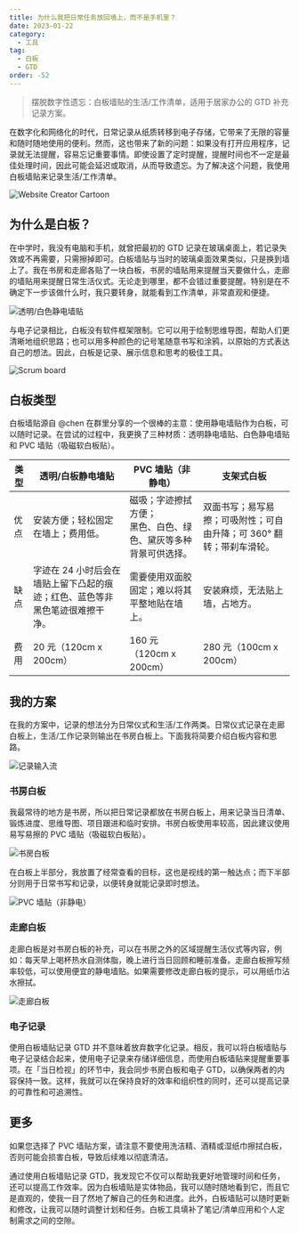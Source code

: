 ```yaml
---
title: 为什么我把日常任务放回墙上，而不是手机里？
date: 2023-01-22
category:
  - 工具
tag:
  - 白板
  - GTD
order: -52
---
```


> 摆脱数字性遗忘：白板墙贴的生活/工作清单，适用于居家办公的 GTD 补充记录方案。

在数字化和网络化的时代，日常记录从纸质转移到电子存储，它带来了无限的容量和随时随地使用的便利。然而，这也带来了新的问题：如果没有打开应用程序，记录就无法提醒，容易忘记重要事情。即使设置了定时提醒，提醒时间也不一定是最佳处理时间，因此可能会延迟或取消，从而导致遗忘。为了解决这个问题，我使用白板墙贴来记录生活/工作清单。

![Website Creator Cartoon](https://img.newzone.top/2023-01-27-05-13-50.png "源图：Storyset")

## 为什么是白板？

在中学时，我没有电脑和手机，就曾把最初的 GTD 记录在玻璃桌面上，若记录失效或不再需要，只需擦掉即可。白板墙贴与当时的玻璃桌面效果类似，只是换到墙上了。我在书房和走廊各贴了一块白板，书房的墙贴用来提醒当天要做什么，走廊的墙贴用来提醒日常生活仪式。无论走到哪里，都不会错过重要提醒。特别是在不确定下一步该做什么时，我只要转身，就能看到工作清单，非常直观和便捷。

![](https://img.newzone.top/2023-01-26-12-28-36.png?imageMogr2/format/webp "透明/白色静电墙贴")

与电子记录相比，白板没有软件框架限制。它可以用于绘制思维导图，帮助人们更清晰地组织思路；也可以用多种颜色的记号笔随意书写和涂鸦，以原始的方式表达自己的想法。因此，白板是记录、展示信息和思考的极佳工具。

![Scrum board](https://img.newzone.top/2023-01-25-19-21-12.png?imageMogr2/format/webp)

## 白板类型

白板墙贴源自 @chen 在群里分享的一个很棒的主意：使用静电墙贴作为白板，可以随时记录。在尝试的过程中，我更换了三种材质：透明静电墙贴、白色静电墙贴和 PVC 墙贴（吸磁软白板贴）。

| 类型 | 透明/白板静电墙贴                                                            | PVC 墙贴（非静电）                                                 | 支架式白板                                                           |
| ---- | ---------------------------------------------------------------------------- | ------------------------------------------------------------------ | -------------------------------------------------------------------- |
| 优点 | 安装方便；轻松固定在墙上；费用低。                                           | 磁吸；字迹擦拭方便；<br>黑色、白色、绿色、黛灰等多种背景可供选择。 | 双面书写；易写易擦；可吸附性；可自由升降；可 360° 翻转；带刹车滑轮。 |
| 缺点 | 字迹在 24 小时后会在墙贴上留下凸起的痕迹；红色、蓝色等非黑色笔迹很难擦干净。 | 需要使用双面胶固定；难以将其平整地贴在墙上。                       | 安装麻烦，无法贴上墙，占地方。                                       |
| 费用 | 20 元（120cm x 200cm）                                                       | 160 元（120cm x 200cm）                                            | 280 元（100cm x 200cm）                                              |

## 我的方案

在我的方案中，记录的想法分为日常仪式和生活/工作两类。日常仪式记录在走廊白板上，生活/工作记录则输出在书房白板上。下面我将简要介绍白板内容和思路。

![](https://img.newzone.top/2023-02-03-20-58-05.png "记录输入流")

### 书房白板

我最常待的地方是书房，所以把日常记录都放在书房白板上，用来记录当日清单、锻炼进度、思维导图、项目跟进和临时安排。书房白板使用率较高，因此建议使用易写易擦的 PVC 墙贴（吸磁软白板贴）。

![](https://img.newzone.top/2023-01-23-20-58-00.png "书房白板")

在白板上半部分，我放置了经常查看的目标，这也是视线的第一触达点；而下半部分则用于日常书写和记录，以便转身就能记录即时想法。

![](https://img.newzone.top/2023-01-28-10-42-47.png "PVC 墙贴（非静电）")

### 走廊白板

走廊白板是对书房白板的补充，可以在书房之外的区域提醒生活仪式等内容，例如：每天早上喝杯热水自测体脂，晚上进行当日回顾和睡前准备。走廊白板擦写频率较低，可以使用便宜的静电墙贴。如果需要修改走廊白板的提示，可以用纸巾沾水擦拭。

![](https://img.newzone.top/2023-01-23-20-53-36.png "走廊白板")

### 电子记录

使用白板墙贴记录 GTD 并不意味着放弃数字化记录。相反，我可以将白板墙贴与电子记录结合起来，使用电子记录来存储详细信息，而使用白板墙贴来提醒重要事项。在「当日检视」的环节中，我会同步书房白板和电子 GTD，以确保两者的内容保持一致。这样，我就可以在保持良好的效率和组织性的同时，还可以提高记录的可靠性和可追溯性。

## 更多

如果您选择了 PVC 墙贴方案，请注意不要使用洗洁精、酒精或湿纸巾擦拭白板，否则可能会损害白板，导致后续难以彻底清洁。

通过使用白板墙贴记录 GTD，我发现它不仅可以帮助我更好地管理时间和任务，还可以提高工作效率。因为白板墙贴是实体物品，我可以随时随地看到它，而且它是直观的，使我一目了然地了解自己的任务和进度。此外，白板墙贴可以随时更新和修改，让我可以随时调整计划和任务。白板工具填补了笔记/清单应用和个人定制需求之间的空隙。

